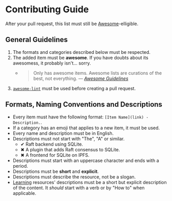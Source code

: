 # Contributing Guide

After your pull request, this list must still be [Awesome](https://github.com/sindresorhus/awesome)-elligible.

## General Guidelines

1. The formats and categories described below must be respected.
2. The added item must be **awesome**. If you have doubts about its awesomess, it probably isn't... sorry.
   - > Only has awesome items. Awesome lists are curations of the best, not everything. _— [Awesome Guidelines](https://github.com/sindresorhus/awesome/blob/master/pull_request_template.md#requirements-for-your-awesome-list)_
3. [`awesome-lint`](https://github.com/sindresorhus/awesome-lint) must be used before creating a pull request.

## Formats, Naming Conventions and Descriptions

- Every item must have the following format: `[Item Name](link) - Description.`.
- If a category has an emoji that applies to a new item, it must be used.
- Every name and description must be in English.
- Descriptions must not start with "The", "A" or similar.
  - ✔ Raft backend using SQLite.
  - ✖ A plugin that adds Raft consensus to SQLite.
  - ✖ A frontend for SQLite on IPFS.
- Descriptions must start with an uppercase character and ends with a period.
- Descriptions must be **short** and **explicit**.
- Descriptions must describe the resource, not be a slogan.
- [Learning](README.md/#learning) resources' descriptions must be a short but explicit description of the content. It _should_ start with a verb or by "How to" when applicable.
